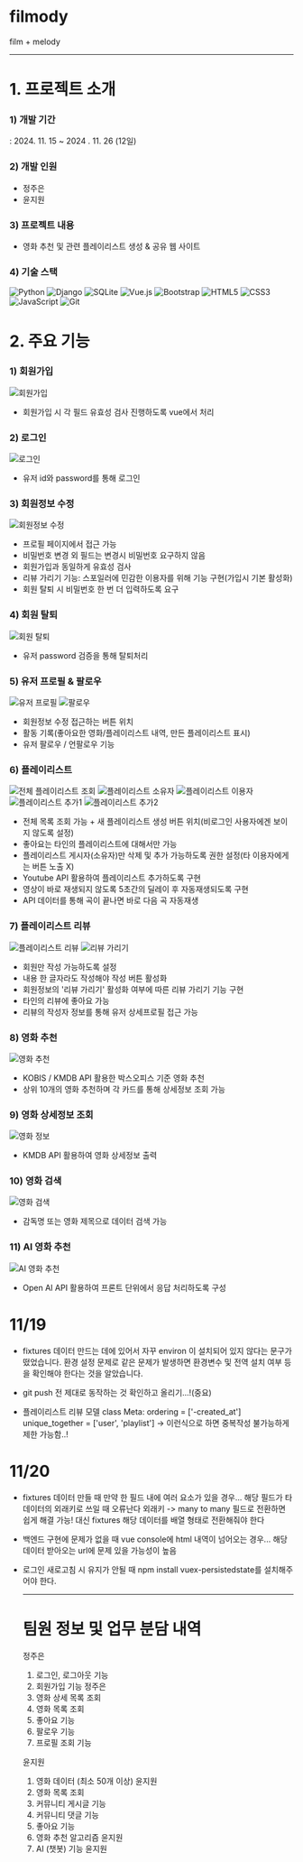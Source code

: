 # filmody

film + melody

<hr />

# 1. 프로젝트 소개

### 1) 개발 기간

   : 2024. 11. 15 ~ 2024 . 11. 26 (12일)

### 2) 개발 인원
  - 정주은
  - 윤지원

### 3) 프로젝트 내용

  - 영화 추천 및 관련 플레이리스트 생성 & 공유 웹 사이트

### 4) 기술 스택

![Python](https://img.shields.io/badge/Python-3776AB?style=for-the-badge&logo=Python&logoColor=white)
![Django](https://img.shields.io/badge/Django-092E20?style=for-the-badge&logo=Django&logoColor=white)
![SQLite](https://img.shields.io/badge/SQLite-003B57?style=for-the-badge&logo=SQLite&logoColor=white)
![Vue.js](https://img.shields.io/badge/Vue.js-4FC08D?style=for-the-badge&logo=Vue.js&logoColor=white)
![Bootstrap](https://img.shields.io/badge/Bootstrap-7952B3?style=for-the-badge&logo=Bootstrap&logoColor=white)
![HTML5](https://img.shields.io/badge/HTML5-E34F26?style=for-the-badge&logo=HTML5&logoColor=white)
![CSS3](https://img.shields.io/badge/CSS3-1572B6?style=for-the-badge&logo=CSS3&logoColor=white)
![JavaScript](https://img.shields.io/badge/JavaScript-F7DF1E?style=for-the-badge&logo=JavaScript&logoColor=black)
![Git](https://img.shields.io/badge/Git-F05032?style=for-the-badge&logo=Git&logoColor=white)


# 2. 주요 기능
### 1) 회원가입
![회원가입](./images/signup.png)
  - 회원가입 시 각 필드 유효성 검사 진행하도록 vue에서 처리

### 2) 로그인 
![로그인](./images/login.png)
  - 유저 id와 password를 통해 로그인

### 3) 회원정보 수정
![회원정보 수정](./images/profileupdate.png)
  - 프로필 페이지에서 접근 가능
  - 비밀번호 변경 외 필드는 변경시 비밀번호 요구하지 않음
  - 회원가입과 동일하게 유효성 검사
  - 리뷰 가리기 기능: 스포일러에 민감한 이용자를 위해 기능 구현(가입시 기본 활성화)
  - 회원 탈퇴 시 비밀번호 한 번 더 입력하도록 요구

### 4) 회원 탈퇴
![회원 탈퇴](./images/userdelete.png)
  - 유저 password 검증을 통해 탈퇴처리

### 5) 유저 프로필 & 팔로우
  ![유저 프로필](./images/profiledetail.png)
  ![팔로우](./images/userfollow.png)
  - 회원정보 수정 접근하는 버튼 위치
  - 활동 기록(좋아요한 영화/플레이리스트 내역, 만든 플레이리스트 표시)
  - 유저 팔로우 / 언팔로우 기능

### 6) 플레이리스트
![전체 플레이리스트 조회](./images/playlist.png)
![플레이리스트 소유자](./images/playlistowner.png)
![플레이리스트 이용자](./images/playlistdetail.png)
![플레이리스트 추가1](./images/youtubesearch.png)
![플레이리스트 추가2](./images/youtubesearchdetail.png)
  - 전체 목록 조회 가능 + 새 플레이리스트 생성 버튼 위치(비로그인 사용자에겐 보이지 않도록 설정)
  - 좋아요는 타인의 플레이리스트에 대해서만 가능
  - 플레이리스트 게시자(소유자)만 삭제 및 추가 가능하도록 권한 설정(타 이용자에게는 버튼 노출 X)
  - Youtube API 활용하여 플레이리스트 추가하도록 구현
  - 영상이 바로 재생되지 않도록 5초간의 딜레이 후 자동재생되도록 구현
  - API 데이터를 통해 곡이 끝나면 바로 다음 곡 자동재생

### 7) 플레이리스트 리뷰
![플레이리스트 리뷰](./images/review.png)
![리뷰 가리기](./images/reviewhide.png)
  - 회원만 작성 가능하도록 설정
  - 내용 한 글자라도 작성해야 작성 버튼 활성화
  - 회원정보의 '리뷰 가리기' 활성화 여부에 따른 리뷰 가리기 기능 구현
  - 타인의 리뷰에 좋아요 가능
  - 리뷰의 작성자 정보를 통해 유저 상세프로필 접근 가능

### 8) 영화 추천
![영화 추천](./images/recommendmovie.png)
  - KOBIS / KMDB API 활용한 박스오피스 기준 영화 추천
  - 상위 10개의 영화 추천하며 각 카드를 통해 상세정보 조회 가능

### 9) 영화 상세정보 조회
![영화 정보](./images/moviedetail.png)
  - KMDB API 활용하여 영화 상세정보 출력

### 10) 영화 검색
![영화 검색](./images/search.png)
  - 감독명 또는 영화 제목으로 데이터 검색 가능

### 11) AI 영화 추천
![AI 영화 추천](./images/airecommend.png)
  - Open AI API 활용하여 프론트 단위에서 응답 처리하도록 구성





# 11/19

- fixtures 데이터 만드는 데에 있어서 자꾸 environ 이 설치되어 있지 않다는 문구가 떴었습니다.
  환경 설정 문제로 같은 문제가 발생하면 환경변수 및 전역 설치 여부 등을 확인해야 한다는 것을 알았습니다.
- git push 전 제대로 동작하는 것 확인하고 올리기...!(중요)

- 플레이리스트 리뷰 모델
 class Meta:
        ordering = ['-created_at']
        unique_together = ['user', 'playlist']
        -> 이런식으로 하면 중복작성 불가능하게 제한 가능함..!

# 11/20
- fixtures 데이터 만들 때 만약 한 필드 내에 여러 요소가 있을 경우...
  해당 필드가 타 데이터의 외래키로 쓰일 때 오류난다
  외래키 -> many to many 필드로 전환하면 쉽게 해결 가능!
  대신 fixtures 해당 데이터를 배열 형태로 전환해줘야 한다
- 백엔드 구현에 문제가 없을 때 vue console에 html 내역이 넘어오는 경우...
  해당 데이터 받아오는 url에 문제 있을 가능성이 높음
- 로그인 새로고침 시 유지가 안될 때
  npm install vuex-persistedstate를 설치해주어야 한다.

  -----------------------------------------------------------------------------------------------------
  # 팀원 정보 및 업무 분담 내역
    정주은
    1. 로그인, 로그아웃 기능
    2. 회원가입 기능	정주은
    3. 영화 상세 목록 조회
    4. 영화 목록 조회
    5. 좋아요 기능
    6. 팔로우 기능
    7. 프로필 조회 기능
          
    윤지원
    1. 영화 데이터 (최소 50개 이상)	윤지원
    2. 영화 목록 조회
    3. 커뮤니티 게시글 기능
    4. 커뮤니티 댓글 기능
    5. 좋아요 기능	
    6. 영화 추천 알고리즘	윤지원
    7. AI (챗봇) 기능	윤지원
